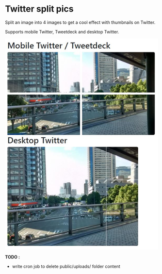 # Twitter split pics

Split an image into 4 images to get a cool effect with thumbnails on Twitter.

Supports mobile Twitter, Tweetdeck and desktop Twitter.

![Example image](docs/example.jpg "An example of the result")


**TODO :**

- write cron job to delete public/uploads/ folder content